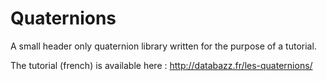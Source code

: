 # Quaternions
A small header only quaternion library written for the purpose of a tutorial.

The tutorial (french) is available here : http://databazz.fr/les-quaternions/